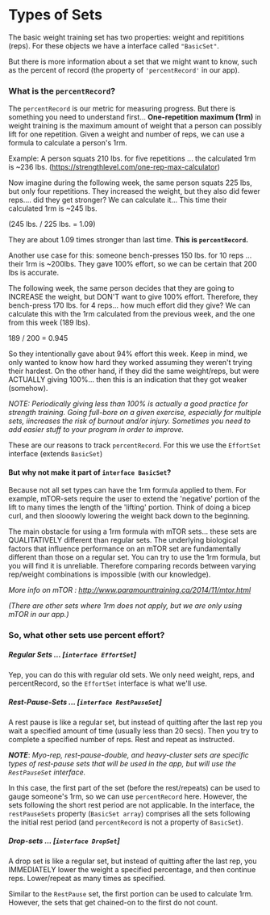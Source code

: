 # Types of Sets

The basic weight training set has two properties: weight and repititions (reps). For these objects we have a interface called `"BasicSet"`.

But there is more information about a set that we might want to know, such as the percent of record (the property of `'percentRecord'` in our app).

### What is the `percentRecord`?

The `percentRecord` is our metric for measuring progress. But there is something you need to understand first... **One-repetition maximum (1rm)** in weight training is the maximum amount of weight that a person can possibly lift for one repetition. Given a weight and number of reps, we can use a formula to calculate a person's 1rm.

Example: A person squats 210 lbs. for five repetitions ... the calculated 1rm is ~236 lbs. (https://strengthlevel.com/one-rep-max-calculator)

Now imagine during the following week, the same person squats 225 lbs, but only four repetitions. They increased the weight, but they also did fewer reps.... did they get stronger? We can calculate it... This time their calculated 1rm is ~245 lbs.

(245 lbs. / 225 lbs. = 1.09)

They are about 1.09 times stronger than last time. **This is `percentRecord`.**

Another use case for this: someone bench-presses 150 lbs. for 10 reps ... their 1rm is ~200lbs. They gave 100% effort, so we can be certain that 200 lbs is accurate.

The following week, the same person decides that they are going to INCREASE the weight, but DON'T want to give 100% effort. Therefore, they bench-press 170 lbs. for 4 reps... how much effort did they give? We can calculate this with the 1rm calculated from the previous week, and the one from this week (189 lbs).

189 / 200 = 0.945

So they intentionally gave about 94% effort this week. Keep in mind, we only wanted to know how hard they worked assuming they weren't trying their hardest. On the other hand, if they did the same weight/reps, but were ACTUALLY giving 100%... then this is an indication that they got weaker (somehow).  

*NOTE: Periodically giving less than 100% is actually a good practice for strength training. Going full-bore on a given exercise, especially for multiple sets, iincreases the risk of burnout and/or injury. Sometimes you need to add easier stuff to your program in order to improve.*

These are our reasons to track `percentRecord`. For this we use the `EffortSet` interface (extends `BasicSet`)

#### But why not make it part of `interface BasicSet`?

Because not all set types can have the 1rm formula applied to them. For example, mTOR-sets require the user to extend the 'negative' portion of the lift to many times the length of the 'lifting' portion. Think of doing a bicep curl, and then slooowly lowering the weight back down to the beginning. 

The main obstacle for using a 1rm formula with mTOR sets... these sets are QUALITATIVELY different than regular sets. The underlying biological factors that influence performance on an mTOR set are fundamentally different than those on a regular set. You can try to use the 1rm formula, but you will find it is unreliable. Therefore comparing records between varying rep/weight combinations is impossible (with our knowledge).

*More info on mTOR : http://www.paramounttraining.ca/2014/11/mtor.html*

*(There are other sets where 1rm does not apply, but we are only using mTOR in our app.)*
### So, what other sets use percent effort?

##### Regular Sets ... [`interface EffortSet`]

Yep, you can do this with regular old sets. We only need weight, reps, and percentRecord, so the `EffortSet` interface is what we'll use.

##### Rest-Pause-Sets ... [`interface RestPauseSet`]

A rest pause is like a regular set, but instead of quitting after the last rep you wait a specified amount of time (usually less than 20 secs). Then you try to complete a specified number of reps. Rest and repeat as instructed.

***NOTE***: *Myo-rep, rest-pause-double, and heavy-cluster sets are specific types of rest-pause sets that will be used in the app, but will use the `RestPauseSet` interface.*

In this case, the first part of the set (before the rest/repeats) can be used to gauge someone's 1rm, so we can use `percentRecord` here. However, the sets following the short rest period are not applicable. In the interface, the `restPauseSets` property (`BasicSet array`) comprises all the sets following the initial rest period (and `percentRecord` is not a property of `BasicSet`).

##### Drop-sets ... [`interface DropSet`]

A drop set is like a regular set, but instead of quitting after the last rep, you IMMEDIATELY lower the weight a specified percentage, and then continue reps. Lower/repeat as many times as specified.

Similar to the `RestPause` set, the first portion can be used to calculate 1rm. However, the sets that get chained-on to the first do not count. 


